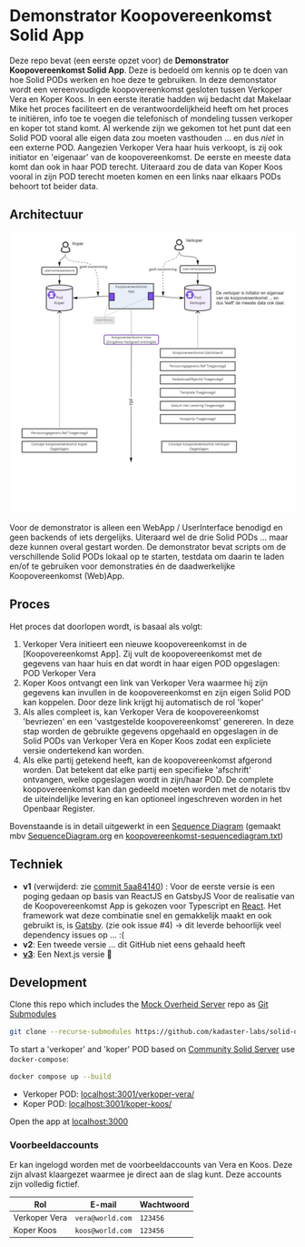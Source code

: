 # Demonstrator Koopovereenkomst Solid App

Deze repo bevat (een eerste opzet voor) de **Demonstrator Koopovereenkomst Solid App**. Deze is bedoeld om kennis op te doen van hoe Solid PODs werken en hoe deze te gebruiken. In deze demonstator wordt een vereenvoudigde koopovereenkomst gesloten tussen Verkoper Vera en Koper Koos. In een eerste iteratie hadden wij bedacht dat Makelaar Mike het proces faciliteert en de verantwoordelijkheid heeft om het proces te initiëren, info toe te voegen die telefonisch of mondeling tussen verkoper en koper tot stand komt. Al werkende zijn we gekomen tot het punt dat een Solid POD vooral alle eigen data zou moeten vasthouden ... en dus _niet_ in een externe POD. Aangezien Verkoper Vera haar huis verkoopt, is zij ook initiator en 'eigenaar' van de koopovereenkomst. De eerste en meeste data komt dan ook in haar POD terecht. Uiteraard zou de data van Koper Koos vooral in zijn POD terecht moeten komen en een links naar elkaars PODs behoort tot beider data.

## Architectuur

![SoftwareArchitectuur](images/Architectuurschets_v3.jpg)

Voor de demonstrator is alleen een WebApp / UserInterface benodigd en geen backends of iets dergelijks. Uiteraard wel de drie Solid PODs ... maar deze kunnen overal gestart worden. De demonstrator bevat scripts om de verschillende Solid PODs lokaal op te starten, testdata om daarin te laden en/of te gebruiken voor demonstraties én de daadwerkelijke Koopovereenkomst (Web)App.

## Proces

Het proces dat doorlopen wordt, is basaal als volgt:

1. Verkoper Vera initieert een nieuwe koopovereenkomst in de [Koopovereenkomst App]. Zij vult de koopovereenkomst met de gegevens van haar huis en dat wordt in haar eigen POD opgeslagen: POD Verkoper Vera
1. Koper Koos ontvangt een link van Verkoper Vera waarmee hij zijn gegevens kan invullen in de koopovereenkomst en zijn eigen Solid POD kan koppelen. Door deze link krijgt hij automatisch de rol 'koper'
1. Als alles compleet is, kan Verkoper Vera de koopovereenkomst 'bevriezen' en een 'vastgestelde koopovereenkomst' genereren. In deze stap worden de gebruikte gegevens opgehaald en opgeslagen in de Solid PODs van Verkoper Vera en Koper Koos zodat een expliciete versie ondertekend kan worden.
1. Als elke partij getekend heeft, kan de koopovereenkomst afgerond worden. Dat betekent dat elke partij een specifieke 'afschrift' ontvangen, welke opgeslagen wordt in zijn/haar POD. De complete koopovereenkomst kan dan gedeeld moeten worden met de notaris tbv de uiteindelijke levering en kan optioneel ingeschreven worden in het Openbaar Register.

Bovenstaande is in detail uitgewerkt in een [Sequence Diagram](https://raw.githubusercontent.com/marcvanandel/solid-quest/main/koopovereenkomst-sequencediagram.png) (gemaakt mbv [SequenceDiagram.org](https://sequencediagram.org/) en [koopovereenkomst-sequencediagram.txt](koopovereenkomst-sequencediagram.txt))

## Techniek

- **v1** (verwijderd: zie [commit 5aa84140](https://github.com/marcvanandel/solid-quest/tree/5aa841404d5f50c8144a8caa1527101fbdb05bad)) : Voor de eerste versie is een poging gedaan op basis van ReactJS en GatsbyJS
  Voor de realisatie van de Koopovereenkomst App is gekozen voor Typescript en [React](https://reactjs.org/). Het framework wat deze combinatie snel en gemakkelijk maakt en ook gebruikt is, is [Gatsby](https://www.gatsbyjs.com/). (zie ook issue #4)
  -> dit leverde behoorlijk veel dependency issues op ... :(
- **v2**: Een tweede versie ... dit GitHub niet eens gehaald heeft
- [**v3**](koopovereenkomst-v3-simple/): Een Next.js versie :tada:

## Development

Clone this repo which includes the [Mock Overheid Server](https://github.com/kadaster-labs/solid-quest-mock-overheid-server) repo as [Git Submodules](https://git-scm.com/book/en/v2/Git-Tools-Submodules)

```bash
git clone --recurse-submodules https://github.com/kadaster-labs/solid-quest.git
```

To start a 'verkoper' and 'koper' POD based on [Community Solid Server](https://github.com/CommunitySolidServer/CommunitySolidServer) use `docker-compose`:

```bash
docker compose up --build
```

- Verkoper POD: [localhost:3001/verkoper-vera/](http://localhost:3001/verkoper-vera/)
- Koper POD: [localhost:3001/koper-koos/](http://localhost:3001/koper-koos/)

Open the app at [localhost:3000](http://localhost:3000)

### Voorbeeldaccounts
Er kan ingelogd worden met de voorbeeldaccounts van Vera en Koos. Deze zijn alvast klaargezet waarmee je direct aan de slag kunt. Deze accounts zijn volledig fictief.

| Rol           | E-mail           | Wachtwoord |
| ------------- | ---------------- | ---------- |
| Verkoper Vera | `vera@world.com` | `123456`   |
| Koper Koos    | `koos@world.com` | `123456`   |